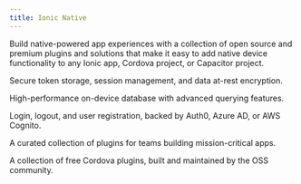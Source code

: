 ```yaml
---
title: Ionic Native
---
```


<p class='intro'>Build native-powered app experiences with a collection of open source and premium plugins and solutions that make it easy to add native device functionality to any Ionic app, Cordova project, or Capacitor project.</p>

<docs-cards class="static-width"> <docs-card header="Biometric Authentication" href="/docs/enterprise/identity-vault" icon="/docs/assets/icons/logo-identity-vault.png"> 

Secure token storage, session management, and data at-rest encryption.</docs-card>

<docs-card header="Offline Storage" href="/docs/enterprise/offline-storage" icon="/docs/assets/icons/logo-offline-storage.png"> 

High-performance on-device database with advanced querying features.</docs-card>

<docs-card header="Single Sign-on" href="/docs/enterprise/auth-connect" icon="/docs/assets/icons/logo-auth-connect.png"> 

Login, logout, and user registration, backed by Auth0, Azure AD, or AWS Cognito.</docs-card>

<docs-card header="Premier Plugins" href="/docs/enterprise" icon="/docs/assets/icons/native-enterprise.png"> 

A curated collection of plugins for teams building mission-critical apps.</docs-card>

<docs-card header="Community Plugins" href="/docs/native/overview" icon="/docs/assets/icons/native-community.png"> 

A collection of free Cordova plugins, built and maintained by the OSS community.</docs-card> </docs-cards>